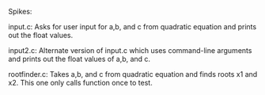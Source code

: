 Spikes:

input.c: Asks for user input for a,b, and c from quadratic equation and prints out the float values.

input2.c: Alternate version of input.c which uses command-line arguments and prints out the float values of a,b, and c.

rootfinder.c: Takes a,b, and c from quadratic equation and finds roots x1 and x2. This one only calls function once to test.
